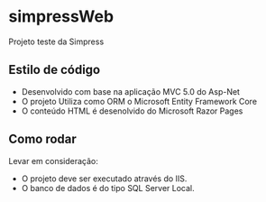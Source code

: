 # simpressWeb
Projeto teste da Simpress

## Estilo de código
* Desenvolvido com base na aplicação MVC 5.0 do Asp-Net
* O projeto Utiliza como ORM o Microsoft Entity Framework Core
* O conteúdo HTML é desenolvido do Microsoft Razor Pages

## Como rodar
Levar em consideração:
* O projeto deve ser executado através do IIS.
* O banco de dados é do tipo SQL Server Local.
